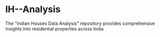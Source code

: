 # IH--Analysis
The "Indian Houses Data Analysis" repository provides comprehensive insights into residential properties across India
